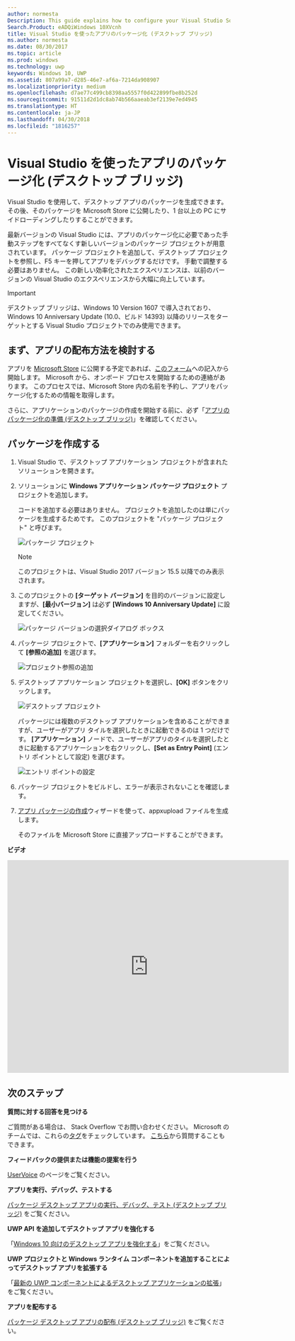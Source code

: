 ```yaml
---
author: normesta
Description: This guide explains how to configure your Visual Studio Solution to edit, debug, and package desktop app for the Desktop Bridge.
Search.Product: eADQiWindows 10XVcnh
title: Visual Studio を使ったアプリのパッケージ化 (デスクトップ ブリッジ)
ms.author: normesta
ms.date: 08/30/2017
ms.topic: article
ms.prod: windows
ms.technology: uwp
keywords: Windows 10, UWP
ms.assetid: 807a99a7-d285-46e7-af6a-7214da908907
ms.localizationpriority: medium
ms.openlocfilehash: d7ae77c499cb8398aa5557f0d422899fbe8b252d
ms.sourcegitcommit: 91511d2d1dc8ab74b566aaeab3ef2139e7ed4945
ms.translationtype: HT
ms.contentlocale: ja-JP
ms.lasthandoff: 04/30/2018
ms.locfileid: "1816257"
---
```

# <a name="package-an-app-by-using-visual-studio-desktop-bridge"></a>Visual Studio を使ったアプリのパッケージ化 (デスクトップ ブリッジ)

Visual Studio を使用して、デスクトップ アプリのパッケージを生成できます。 その後、そのパッケージを Microsoft Store に公開したり、1 台以上の PC にサイドローディングしたりすることができます。

最新バージョンの Visual Studio には、アプリのパッケージ化に必要であった手動ステップをすべてなくす新しいバージョンのパッケージ プロジェクトが用意されています。 パッケージ プロジェクトを追加して、デスクトップ プロジェクトを参照し、F5 キーを押してアプリをデバッグするだけです。 手動で調整する必要はありません。 この新しい効率化されたエクスペリエンスは、以前のバージョンの Visual Studio のエクスペリエンスから大幅に向上しています。

>[!IMPORTANT]
>デスクトップ ブリッジは、Windows 10 Version 1607 で導入されており、Windows 10 Anniversary Update (10.0、ビルド 14393) 以降のリリースをターゲットとする Visual Studio プロジェクトでのみ使用できます。

## <a name="first-consider-how-youll-distribute-your-app"></a>まず、アプリの配布方法を検討する

アプリを [Microsoft Store](https://www.microsoft.com/store/apps) に公開する予定であれば、[このフォーム](https://developer.microsoft.com/windows/projects/campaigns/desktop-bridge)への記入から開始します。 Microsoft から、オンボード プロセスを開始するための連絡があります。 このプロセスでは、Microsoft Store 内の名前を予約し、アプリをパッケージ化するための情報を取得します。

さらに、アプリケーションのパッケージの作成を開始する前に、必ず「[アプリのパッケージ化の準備 (デスクトップ ブリッジ)](desktop-to-uwp-prepare.md)」を確認してください。

<a id="new-packaging-project"/>

## <a name="create-a-package"></a>パッケージを作成する

1. Visual Studio で、デスクトップ アプリケーション プロジェクトが含まれたソリューションを開きます。

2. ソリューションに **Windows アプリケーション パッケージ プロジェクト** プロジェクトを追加します。

   コードを追加する必要はありません。 プロジェクトを追加したのは単にパッケージを生成するためです。 このプロジェクトを "パッケージ プロジェクト" と呼びます。

   ![パッケージ プロジェクト](images/desktop-to-uwp/packaging-project.png)

   >[!NOTE]
   >このプロジェクトは、Visual Studio 2017 バージョン 15.5 以降でのみ表示されます。

3. このプロジェクトの **[ターゲット バージョン]** を目的のバージョンに設定しますが、**[最小バージョン]** は必ず **[Windows 10 Anniversary Update]** に設定してください。

   ![パッケージ バージョンの選択ダイアログ ボックス](images/desktop-to-uwp/packaging-version.png)

4. パッケージ プロジェクトで、**[アプリケーション]** フォルダーを右クリックして **[参照の追加]** を選びます。

   ![プロジェクト参照の追加](images/desktop-to-uwp/add-project-reference.png)

5. デスクトップ アプリケーション プロジェクトを選択し、**[OK]** ボタンをクリックします。

   ![デスクトップ プロジェクト](images/desktop-to-uwp/reference-project.png)

   パッケージには複数のデスクトップ アプリケーションを含めることができますが、ユーザーがアプリ タイルを選択したときに起動できるのは 1 つだけです。 **[アプリケーション]** ノードで、ユーザーがアプリのタイルを選択したときに起動するアプリケーションを右クリックし、**[Set as Entry Point]** (エントリ ポイントとして設定) を選びます。

   ![エントリ ポイントの設定](images/desktop-to-uwp/entry-point-set.png)

6. パッケージ プロジェクトをビルドし、エラーが表示されないことを確認します。

7. [アプリ パッケージの作成](../packaging/packaging-uwp-apps.md)ウィザードを使って、appxupload ファイルを生成します。

   そのファイルを Microsoft Store に直接アップロードすることができます。

**ビデオ**

<iframe src="https://www.youtube.com/embed/fJkbYPyd08w" width="636" height="480" allowFullScreen frameBorder="0"></iframe>

## <a name="next-steps"></a>次のステップ

**質問に対する回答を見つける**

ご質問がある場合は、 Stack Overflow でお問い合わせください。 Microsoft のチームでは、これらの[タグ](http://stackoverflow.com/questions/tagged/project-centennial+or+desktop-bridge)をチェックしています。 [こちら](https://social.msdn.microsoft.com/Forums/en-US/home?filter=alltypes&sort=relevancedesc&searchTerm=%5BDesktop%20Converter%5D)から質問することもできます。

**フィードバックの提供または機能の提案を行う**

[UserVoice](https://wpdev.uservoice.com/forums/110705-universal-windows-platform/category/161895-desktop-bridge-centennial) のページをご覧ください。

**アプリを実行、デバッグ、テストする**

[パッケージ デスクトップ アプリの実行、デバッグ、テスト (デスクトップ ブリッジ)](desktop-to-uwp-debug.md) をご覧ください。

**UWP API を追加してデスクトップ アプリを強化する**

「[Windows 10 向けのデスクトップ アプリを強化する](desktop-to-uwp-enhance.md)」をご覧ください。

**UWP プロジェクトと Windows ランタイム コンポーネントを追加することによってデスクトップ アプリを拡張する**

「[最新の UWP コンポーネントによるデスクトップ アプリケーションの拡張](desktop-to-uwp-extend.md)」をご覧ください。

**アプリを配布する**

[パッケージ デスクトップ アプリの配布 (デスクトップ ブリッジ)](desktop-to-uwp-distribute.md) をご覧ください。
